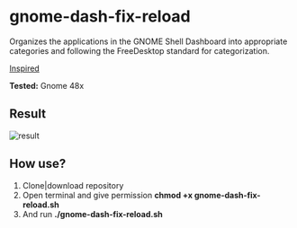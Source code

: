 # gnome-dash-fix-reload

Organizes the applications in the GNOME Shell Dashboard into appropriate categories and following the FreeDesktop standard for categorization.

[Inspired](https://github.com/BenJetson/gnome-dash-fix)

**Tested:** Gnome 48x

## Result

![result](https://raw.githubusercontent.com/slackjeff/gnome-dash-fix-reload/refs/heads/main/img/result.png)

## How use?

1. Clone|download repository
2. Open terminal and give permission **chmod +x gnome-dash-fix-reload.sh**
3.  And run **./gnome-dash-fix-reload.sh**
